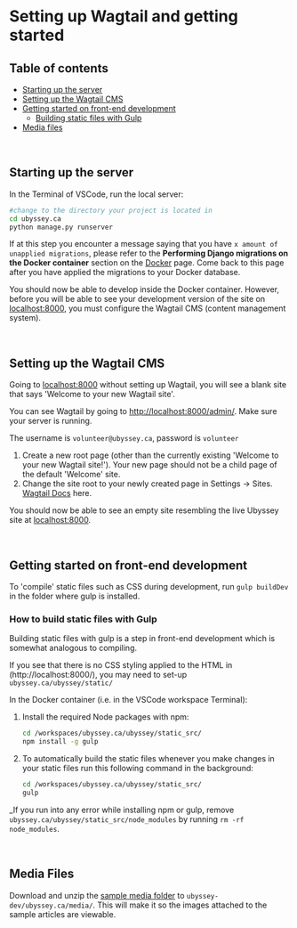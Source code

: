 # Setting up Wagtail and getting started

## Table of contents
* [Starting up the server](#starting-up-the-server)
* [Setting up the Wagtail CMS](#setting-up-the-wagtail-cms)
* [Getting started on front-end development](#getting-started-on-front-end-development)
  * [Building static files with Gulp](#how-to-build-static-files-with-gulp)
* [Media files](#media-files)

&nbsp;

## Starting up the server

In the Terminal of VSCode, run the local server:

```bash
#change to the directory your project is located in
cd ubyssey.ca
python manage.py runserver
```

If at this step you encounter a message saying that you have `x amount of unapplied migrations`, please refer to the **Performing Django migrations on the Docker container** section on the [Docker](/installation/docker.md) page. Come back to this page after you have applied the migrations to your Docker database.

You should now be able to develop inside the Docker container. However, before you will be able to see your development version of the site on [localhost:8000](localhost:8000), you must configure the Wagtail CMS (content management system).


&nbsp;

## Setting up the Wagtail CMS

Going to [localhost:8000](localhost:8000) without setting up Wagtail, you will see a blank site that says 'Welcome to your new Wagtail site'.

You can see Wagtail by going to [http://localhost:8000/admin/](http://localhost:8000/admin/). Make sure your server is running.

The username is `volunteer@ubyssey.ca`, password is `volunteer`

1. Create a new root page (other than the currently existing 'Welcome to your new Wagtail site!'). Your new page should not be a child page of the default 'Welcome' site.
2. Change the site root to your newly created page in Settings -> Sites. [Wagtail Docs](https://docs.wagtail.org/en/v0.7/core_components/sites.html) here.

You should now be able to see an empty site resembling the live Ubyssey site at [localhost:8000](localhost:8000).

&nbsp;

## Getting started on front-end development

To 'compile' static files such as CSS during development, run `gulp buildDev ` in the folder where gulp is installed.

### How to build static files with Gulp
Building static files with gulp is a step in front-end development which is somewhat analogous to compiling.

If you see that there is no CSS styling applied to the HTML in (http://localhost:8000/), you may need to set-up `ubyssey.ca/ubyssey/static/`

In the Docker container (i.e. in the VSCode workspace Terminal):
1) Install the required Node packages with npm:

    ```bash
    cd /workspaces/ubyssey.ca/ubyssey/static_src/
    npm install -g gulp
    ```

2) To automatically build the static files whenever you make changes in your static files run this following command in the background:

    ```bash
    cd /workspaces/ubyssey.ca/ubyssey/static_src/
    gulp
    ```

_If you run into any error while installing npm or gulp, remove `ubyssey.ca/ubyssey/static_src/node_modules` by running `rm -rf node_modules`.

&nbsp;

## Media Files

Download and unzip the [sample media folder](https://storage.googleapis.com/ubyssey/dropbox/media.zip) to `ubyssey-dev/ubyssey.ca/media/`. This will make it so the images attached to the sample articles are viewable.
